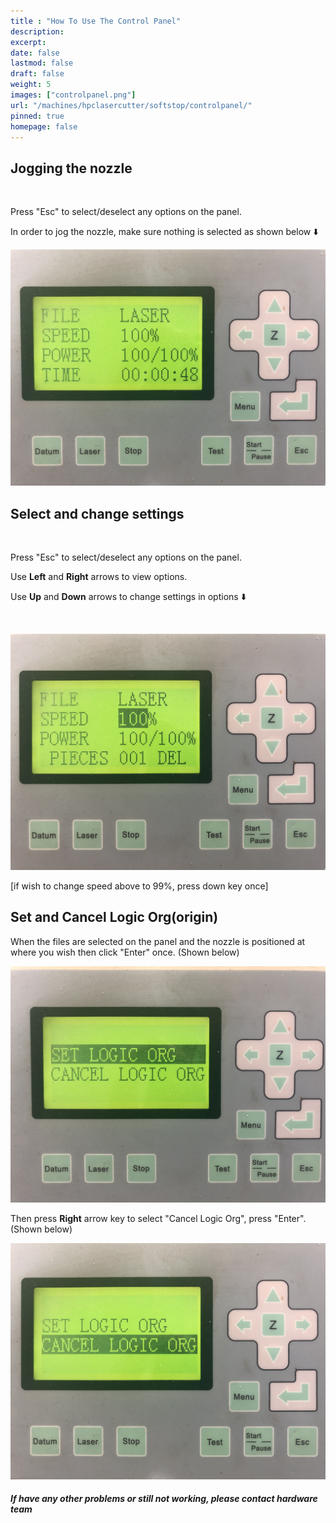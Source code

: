 ```yaml
---
title : "How To Use The Control Panel"
description: 
excerpt: 
date: false
lastmod: false
draft: false
weight: 5
images: ["controlpanel.png"]
url: "/machines/hpclasercutter/softstop/controlpanel/"
pinned: true
homepage: false
---
```

## Jogging the nozzle

<br>

Press "Esc" to select/deselect any options on the panel.

In order to jog the nozzle, make sure nothing is selected as shown below ⬇️

![jog](jognozzle.jpg)

## Select and change settings

<br>

Press "Esc" to select/deselect any options on the panel.

Use **Left** and **Right** arrows to view options.

Use **Up** and **Down** arrows to change settings in options ⬇️

<br>

![select](selectoption.jpg)

[if wish to change speed above to 99%, press down key once]

## Set and Cancel Logic Org(origin)

When the files are selected on the panel and the nozzle is positioned at where you wish then click "Enter" once. (Shown below)

![setlogicorg](setlogicorg.jpg)

Then press **Right** arrow key to select "Cancel Logic Org", press "Enter".(Shown below)

![cancellogicorg](cancellogicorg.jpg)

##### If have any other problems or still not working, please contact hardware team
